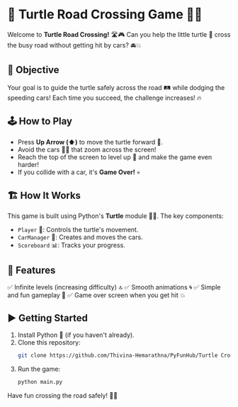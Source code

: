 # 🐢 Turtle Road Crossing Game 🚗💨

Welcome to **Turtle Road Crossing!** 🛣️🎮
Can you help the little turtle 🐢 cross the busy road without getting hit by cars? 🚘💥

## 🎯 Objective
Your goal is to guide the turtle safely across the road 🛤️ while dodging the speeding cars! Each time you succeed, the challenge increases! 🔥

## 🕹️ How to Play
- Press **Up Arrow (⬆️)** to move the turtle forward 🐢.
- Avoid the cars 🚗🚙 that zoom across the screen!
- Reach the top of the screen to level up 🚀 and make the game even harder!
- If you collide with a car, it's **Game Over!** 💀

## 🏗️ How It Works
This game is built using Python's **Turtle** module 🐍🐢.
The key components:
- `Player` 👤: Controls the turtle's movement.
- `CarManager` 🚗: Creates and moves the cars.
- `Scoreboard` 📊: Tracks your progress.

## 🚀 Features
✅ Infinite levels (increasing difficulty) 🔝
✅ Smooth animations 🌀
✅ Simple and fun gameplay 🎉
✅ Game over screen when you get hit 💥

## ▶️ Getting Started
1. Install Python 🐍 (if you haven't already).
2. Clone this repository:
   ```sh
   git clone https://github.com/Thivina-Hemarathna/PyFunHub/Turtle Crossing
   ```
3. Run the game:
   ```sh
   python main.py
   ```

Have fun crossing the road safely! 🚦🐢

